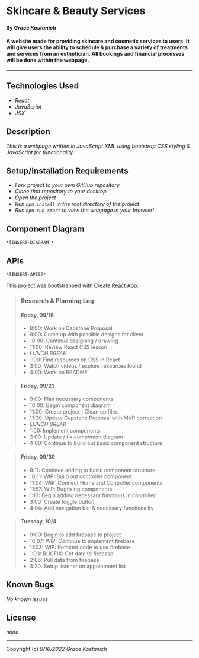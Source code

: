 # Skincare & Beauty Services

#### By _**Grace Kostanich**_    


#### A website made for providing skincare and cosmetic services to users. It will give users the ability to schedule & purchase a variety of treatments and services from an esthetician. All bookings and financial processes will be done within the webpage.

---

## Technologies Used

* _React_
* _JavaScript_
* _JSX_

## Description

_This is a webpage written in JavaScript XML using bootstrap CSS styling & JavaScript for functionality._


## Setup/Installation Requirements

* _Fork project to your own GitHub repository_ 
* _Clone that repository to your desktop_
* _Open the project_
* _Run `npm install` in the root directory of the project_
* _Run `npm run start` to view the webpage in your browser!_

## Component Diagram

`*[INSERT-DIAGRAM]*`

## APIs

`*[INSERT-APIS]*`
   

This project was bootstrapped with [Create React App](https://github.com/facebook/create-react-app).


> ### Research & Planning Log
> 
> #### Friday, 09/16
> * 8:00: Work on Capstone Proposal
> * 9:00: Come up with possible designs for client
> * 10:00: Continue designing / drawing
> * 11:00: Review React CSS lesson
> * _LUNCH BREAK_
> * 1:00: Find resources on CSS in React
> * 3:00: Watch videos / explore resources found
> * 4:00: Work on README

> #### Friday, 09/23
> * 9:00: Plan necessary components
> * 10:00: Begin component diagram
> * 11:00: Create project | Clean up files
> * 11:30: Update Capstone Proposal with MVP correction
> * _LUNCH BREAK_
> * 1:00: Implement components 
> * 2:00: Update / fix component diagram
> * 4:00: Continue to build out basic component structure 

> #### Friday, 09/30
> * 9:11: Continue adding to basic component structure 
> * 10:11: WIP: Build out controller component
> * 11:04: WIP: Connect Home and Controller components
> * 11:57: WIP: Bugfixing components
> * 1:13: Begin adding necessary functions in controller
> * 3:00: Create toggle button
> * 4:04: Add navigation bar & necessary functionality  

> #### Tuesday, 10/4
> * 9:00: Begin to add firebase to project
> * 10:07: WIP: Continue to implement firebase
> * 11:03: WIP: Refactor code to use firebase
> * 1:03: BUGFIX: Get data to firebase
> * 2:06: Pull data from firebase
> * 3:20: Setup listener on appointment list

## Known Bugs

_No known issues_

## License

_none_

---

Copyright (c) _9/16/2022_ _Grace Kostanich_
